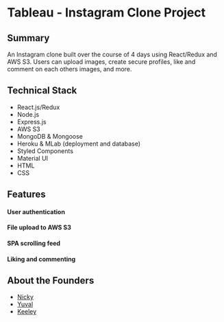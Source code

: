 # Tableau - Instagram Clone Project

## Summary
An Instagram clone built over the course of 4 days using React/Redux and AWS S3. Users can upload images, create secure profiles, like and comment on each others images, and more.

## Technical Stack
* React.js/Redux
* Node.js
* Express.js
* AWS S3
* MongoDB & Mongoose
* Heroku & MLab (deployment and database)
* Styled Components
* Material UI
* HTML
* CSS

## Features

#### User authentication

#### File upload to AWS S3

#### SPA scrolling feed

#### Liking and commenting

## About the Founders 
* [Nicky](https://github.com/NeversSync)
* [Yuval](https://github.com/themarquisdesheric)
* [Keeley](https://github.com/VerteDinde)
